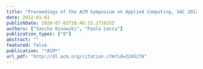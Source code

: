 ```yaml
---
title: "Proceedings of the ACM Symposium on Applied Computing, SAC 2012, Riva, Trento, Italy, March 26-30, 2012"
date: 2012-01-01
publishDate: 2020-07-03T10:46:23.271015Z
authors: ["Sascha Ossowski", "Paola Lecca"]
publication_types: ["0"]
abstract: ""
featured: false
publication: "*ACM*"
url_pdf: "http://dl.acm.org/citation.cfm?id=2245276"
---
```


